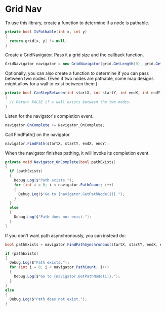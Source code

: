 # Grid Nav

To use this library, create a function to determine if a node is pathable.

```c#
private bool IsPathable(int x, int y)
{
  return grid[x, y] != null;
}
```



Create a GridNavigator. Pass it a grid size and the callback function.

```c#
GridNavigator navigator = new GridNavigator(grid.GetLength(0), grid.GetLength(1), IsPathable);
```



Optionally, you can also create a function to determine if you can pass between two nodes. (Even if two nodes are pathable, some map designs might allow for a wall to exist between them.)

```c#
private bool CanStepBetween(int startX, int startY, int endX, int endY)
{
  // Return FALSE if a wall exists between the two nodes.
}
```



Listen for the navigator's completion event.

```c#
navigator.OnComplete += Navigator_OnComplete;
```



Call FindPath() on the navigator.

```c#
navigator.FindPath(startX, startY, endX, endY);
```



When the navigator finishes pathing, it will invoke its completion event.

```c#
private void Navigator_OnComplete(bool pathExists)
{
  if (pathExists)
  {
    Debug.Log($"Path exists.");
    for (int i = 0; i < navigator.PathCount; i++)
    {
      Debug.Log($"Go to {navigator.GetPathNode(i)}.");
    }
  }
  else
  {
    Debug.Log($"Path does not exist.");
  }
}
```



If you don't want path asynchronously, you can instead do:

```c#
bool pathExists = navigator.FindPathSynchronous(startX, startY, endX, endY);

if (pathExists)
{
  Debug.Log($"Path exists.");
  for (int i = 0; i < navigator.PathCount; i++)
  {
    Debug.Log($"Go to {navigator.GetPathNode(i)}.");
  }
}
else
{
  Debug.Log($"Path does not exist.");
}
```